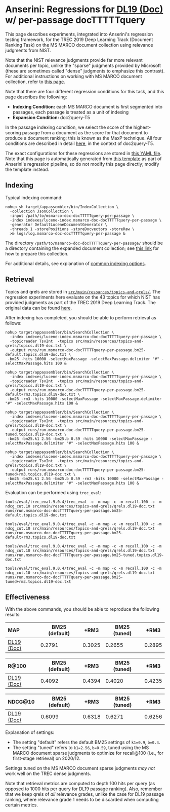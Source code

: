 # Anserini: Regressions for [DL19 (Doc)](https://trec.nist.gov/data/deep2019.html) w/ per-passage docTTTTTquery

This page describes experiments, integrated into Anserini's regression testing framework, for the TREC 2019 Deep Learning Track (Document Ranking Task) on the MS MARCO document collection using relevance judgments from NIST.

Note that the NIST relevance judgments provide far more relevant documents per topic, unlike the "sparse" judgments provided by Microsoft (these are sometimes called "dense" judgments to emphasize this contrast).
For additional instructions on working with MS MARCO document collection, refer to [this page](experiments-msmarco-doc.md).

Note that there are four different regression conditions for this task, and this page describes the following:

+ **Indexing Condition:** each MS MARCO document is first segmented into passages, each passage is treated as a unit of indexing
+ **Expansion Condition:** doc2query-T5

In the passage indexing condition, we select the score of the highest-scoring passage from a document as the score for that document to produce a document ranking; this is known as the MaxP technique.
All four conditions are described in detail [here](https://github.com/castorini/docTTTTTquery#reproducing-ms-marco-document-ranking-results-with-anserini), in the context of doc2query-T5.

The exact configurations for these regressions are stored in [this YAML file](../src/main/resources/regression/dl19-doc-docTTTTTquery-per-passage.yaml).
Note that this page is automatically generated from [this template](../src/main/resources/docgen/templates/dl19-doc-docTTTTTquery-per-passage.template) as part of Anserini's regression pipeline, so do not modify this page directly; modify the template instead.

## Indexing

Typical indexing command:

```
nohup sh target/appassembler/bin/IndexCollection \
  -collection JsonCollection \
  -input /path/to/msmarco-doc-docTTTTTquery-per-passage \
  -index indexes/lucene-index.msmarco-doc-docTTTTTquery-per-passage \
  -generator DefaultLuceneDocumentGenerator \
  -threads 1 -storePositions -storeDocvectors -storeRaw \
  >& logs/log.msmarco-doc-docTTTTTquery-per-passage &
```

The directory `/path/to/msmarco-doc-docTTTTTquery-per-passage/` should be a directory containing the expanded document collection; see [this link](https://github.com/castorini/docTTTTTquery#reproducing-ms-marco-document-ranking-results-with-anserini) for how to prepare this collection.

For additional details, see explanation of [common indexing options](common-indexing-options.md).

## Retrieval

Topics and qrels are stored in [`src/main/resources/topics-and-qrels/`](../src/main/resources/topics-and-qrels/).
The regression experiments here evaluate on the 43 topics for which NIST has provided judgments as part of the TREC 2019 Deep Learning Track.
The original data can be found [here](https://trec.nist.gov/data/deep2019.html).

After indexing has completed, you should be able to perform retrieval as follows:

```
nohup target/appassembler/bin/SearchCollection \
  -index indexes/lucene-index.msmarco-doc-docTTTTTquery-per-passage \
  -topicreader TsvInt  -topics src/main/resources/topics-and-qrels/topics.dl19-doc.txt \
  -output runs/run.msmarco-doc-docTTTTTquery-per-passage.bm25-default.topics.dl19-doc.txt \
 -bm25 -hits 10000 -selectMaxPassage -selectMaxPassage.delimiter "#" -selectMaxPassage.hits 100 &

nohup target/appassembler/bin/SearchCollection \
  -index indexes/lucene-index.msmarco-doc-docTTTTTquery-per-passage \
  -topicreader TsvInt  -topics src/main/resources/topics-and-qrels/topics.dl19-doc.txt \
  -output runs/run.msmarco-doc-docTTTTTquery-per-passage.bm25-default+rm3.topics.dl19-doc.txt \
 -bm25 -rm3 -hits 10000 -selectMaxPassage -selectMaxPassage.delimiter "#" -selectMaxPassage.hits 100 &

nohup target/appassembler/bin/SearchCollection \
  -index indexes/lucene-index.msmarco-doc-docTTTTTquery-per-passage \
  -topicreader TsvInt  -topics src/main/resources/topics-and-qrels/topics.dl19-doc.txt \
  -output runs/run.msmarco-doc-docTTTTTquery-per-passage.bm25-tuned.topics.dl19-doc.txt \
 -bm25 -bm25.k1 2.56 -bm25.b 0.59 -hits 10000 -selectMaxPassage -selectMaxPassage.delimiter "#" -selectMaxPassage.hits 100 &

nohup target/appassembler/bin/SearchCollection \
  -index indexes/lucene-index.msmarco-doc-docTTTTTquery-per-passage \
  -topicreader TsvInt  -topics src/main/resources/topics-and-qrels/topics.dl19-doc.txt \
  -output runs/run.msmarco-doc-docTTTTTquery-per-passage.bm25-tuned+rm3.topics.dl19-doc.txt \
 -bm25 -bm25.k1 2.56 -bm25.b 0.59 -rm3 -hits 10000 -selectMaxPassage -selectMaxPassage.delimiter "#" -selectMaxPassage.hits 100 &
```

Evaluation can be performed using `trec_eval`:

```
tools/eval/trec_eval.9.0.4/trec_eval -c -m map -c -m recall.100 -c -m ndcg_cut.10 src/main/resources/topics-and-qrels/qrels.dl19-doc.txt runs/run.msmarco-doc-docTTTTTquery-per-passage.bm25-default.topics.dl19-doc.txt

tools/eval/trec_eval.9.0.4/trec_eval -c -m map -c -m recall.100 -c -m ndcg_cut.10 src/main/resources/topics-and-qrels/qrels.dl19-doc.txt runs/run.msmarco-doc-docTTTTTquery-per-passage.bm25-default+rm3.topics.dl19-doc.txt

tools/eval/trec_eval.9.0.4/trec_eval -c -m map -c -m recall.100 -c -m ndcg_cut.10 src/main/resources/topics-and-qrels/qrels.dl19-doc.txt runs/run.msmarco-doc-docTTTTTquery-per-passage.bm25-tuned.topics.dl19-doc.txt

tools/eval/trec_eval.9.0.4/trec_eval -c -m map -c -m recall.100 -c -m ndcg_cut.10 src/main/resources/topics-and-qrels/qrels.dl19-doc.txt runs/run.msmarco-doc-docTTTTTquery-per-passage.bm25-tuned+rm3.topics.dl19-doc.txt
```

## Effectiveness

With the above commands, you should be able to reproduce the following results:

MAP                                     | BM25 (default)| +RM3      | BM25 (tuned)| +RM3      |
:---------------------------------------|-----------|-----------|-----------|-----------|
[DL19 (Doc)](https://trec.nist.gov/data/deep2019.html)| 0.2791    | 0.3025    | 0.2655    | 0.2895    |


R@100                                   | BM25 (default)| +RM3      | BM25 (tuned)| +RM3      |
:---------------------------------------|-----------|-----------|-----------|-----------|
[DL19 (Doc)](https://trec.nist.gov/data/deep2019.html)| 0.4092    | 0.4394    | 0.4020    | 0.4235    |


NDCG@10                                 | BM25 (default)| +RM3      | BM25 (tuned)| +RM3      |
:---------------------------------------|-----------|-----------|-----------|-----------|
[DL19 (Doc)](https://trec.nist.gov/data/deep2019.html)| 0.6099    | 0.6318    | 0.6271    | 0.6256    |

Explanation of settings:

+ The setting "default" refers the default BM25 settings of `k1=0.9`, `b=0.4`.
+ The setting "tuned" refers to `k1=2.56`, `b=0.59`, tuned using the MS MARCO document sparse judgments to optimize for recall@100 (i.e., for first-stage retrieval) on 2020/12.

Settings tuned on the MS MARCO document sparse judgments _may not_ work well on the TREC dense judgments.

Note that retrieval metrics are computed to depth 100 hits per query (as opposed to 1000 hits per query for DL19 passage ranking).
Also, remember that we keep qrels of _all_ relevance grades, unlike the case for DL19 passage ranking, where relevance grade 1 needs to be discarded when computing certain metrics.

